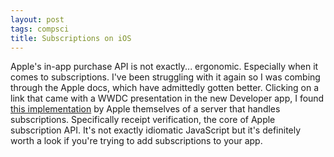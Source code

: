 ```yaml
---
layout: post
tags: compsci
title: Subscriptions on iOS
---
```

Apple's in-app purchase API is not exactly... ergonomic. Especially when it comes to subscriptions. I've been struggling with it again so I was combing through the Apple docs, which have admittedly gotten better. Clicking on a link that came with a WWDC presentation in the new Developer app, I found [this implementation](https://developer.apple.com/documentation/storekit/in-app_purchase/subscriptions_and_offers/determining_service_entitlement_on_the_server) by Apple themselves of a server that handles subscriptions. Specifically receipt verification, the core of Apple subscription API. It's not exactly idiomatic JavaScript but it's definitely worth a look if you're trying to add subscriptions to your app.